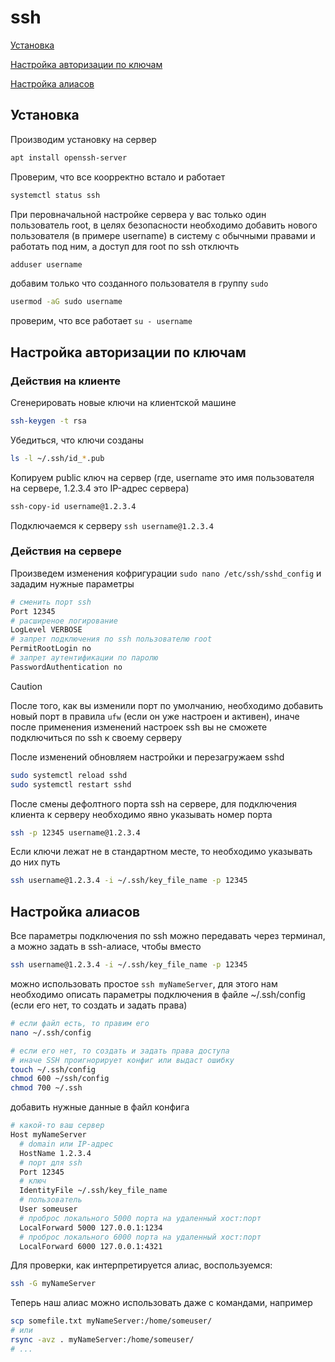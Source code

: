 # ssh
[Установка](#settings)

[Настройка авторизации по ключам](#authkeys)

[Настройка алиасов](#alias-setup)

## <a id="settings">Установка</a>
Производим установку на сервер
```bash
apt install openssh-server
```
Проверим, что все коорректно встало и работает
```bash
systemctl status ssh
```
При перовначальной настройке сервера у вас только один пользователь root, в целях безопасности необходимо добавить нового пользователя (в примере username) в систему с обычными правами и работать под ним, а доступ для root по ssh отключть
```bash
adduser username
```
добавим только что созданного пользователя в группу `sudo`
```bash
usermod -aG sudo username
```
проверим, что все работает `su - username`

## <a id="authkeys">Настройка авторизации по ключам</a>
### Действия на клиенте
Сгенерировать новые ключи на клиентской машине
```bash
ssh-keygen -t rsa
```
Убедиться, что ключи созданы
```bash
ls -l ~/.ssh/id_*.pub
```
Копируем public ключ на сервер (где, username это имя пользователя на сервере, 1.2.3.4 это IP-адрес сервера)
```bash
ssh-copy-id username@1.2.3.4
```
Подключаемся к серверу `ssh username@1.2.3.4`

### Действия на сервере
Произведем изменения кофригурации `sudo nano /etc/ssh/sshd_config` и зададим нужные параметры
```bash
# сменить порт ssh
Port 12345
# расширеное логирование
LogLevel VERBOSE
# запрет подключения по ssh пользователю root
PermitRootLogin no
# запрет аутентификации по паролю
PasswordAuthentication no
```
> [!CAUTION]
> После того, как вы изменили порт по умолчанию, необходимо добавить новый порт в правила `ufw` (если он уже настроен и активен), иначе после применения изменений настроек ssh вы не сможете подключиться по ssh к своему серверу

После изменений обновляем настройки и перезагружаем sshd
```bash
sudo systemctl reload sshd
sudo systemctl restart sshd
```


После смены дефолтного порта ssh на сервере, для подключения клиента к серверу необходимо явно указывать номер порта
```bash
ssh -p 12345 username@1.2.3.4
```
Если ключи лежат не в стандартном месте, то необходимо указывать до них путь
```bash
ssh username@1.2.3.4 -i ~/.ssh/key_file_name -p 12345
```

## <a id="alias-setup">Настройка алиасов</a>

Все параметры подключения по ssh можно передавать через терминал, а можно задать в ssh-алиасе, чтобы вместо
```bash
ssh username@1.2.3.4 -i ~/.ssh/key_file_name -p 12345
```

можно использовать простое `ssh myNameServer`, для этого нам необходимо описать параметры подключения в файле ~/.ssh/config (если его нет, то создать и задать права)
```bash
# если файл есть, то правим его
nano ~/.ssh/config

# если его нет, то создать и задать права доступа 
# иначе SSH проигнорирует конфиг или выдаст ошибку
touch ~/.ssh/config
chmod 600 ~/ssh/config
chmod 700 ~/.ssh
```
добавить нужные данные в файл конфига
```bash
# какой-то ваш сервер
Host myNameServer
  # domain или IP-адрес
  HostName 1.2.3.4
  # порт для ssh
  Port 12345
  # ключ
  IdentityFile ~/.ssh/key_file_name
  # пользователь
  User someuser
  # проброс локального 5000 порта на удаленный хост:порт
  LocalForward 5000 127.0.0.1:1234
  # проброс локального 6000 порта на удаленный хост:порт
  LocalForward 6000 127.0.0.1:4321
```

Для проверки, как интерпретируется алиас, воспользуемся:
```bash
ssh -G myNameServer
```
Теперь наш алиас можно использовать даже с командами, например
```bash
scp somefile.txt myNameServer:/home/someuser/
# или
rsync -avz . myNameServer:/home/someuser/
# ...
```
